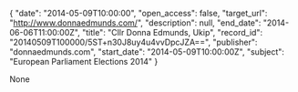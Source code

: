 {
  "date": "2014-05-09T10:00:00", 
  "open_access": false, 
  "target_url": "http://www.donnaedmunds.com/", 
  "description": null, 
  "end_date": "2014-06-06T11:00:00Z", 
  "title": "Cllr Donna Edmunds, Ukip", 
  "record_id": "20140509T100000/5ST+n30J8uy4u4vvDpcJZA==", 
  "publisher": "donnaedmunds.com", 
  "start_date": "2014-05-09T10:00:00Z", 
  "subject": "European Parliament Elections 2014"
}

None